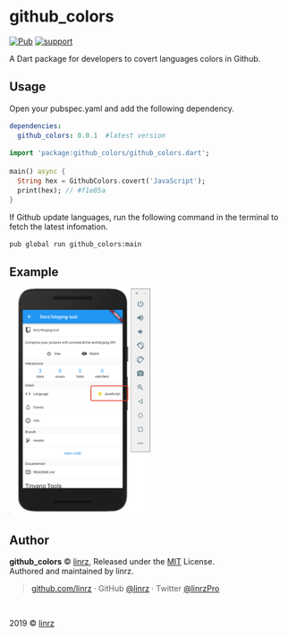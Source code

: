 # github_colors
[![Pub](https://img.shields.io/pub/v/github_colors.svg?style=flat-square)](https://pub.dartlang.org/packages/github_colors)
[![support](https://img.shields.io/badge/platform-flutter%7Cdart%20vm-ff69b4.svg?style=flat-square)](https://github.com/flutterchina/dio)


A Dart package for developers to covert languages colors in Github.

## Usage

Open your pubspec.yaml and add the following dependency.

```yaml
dependencies:
  github_colors: 0.0.1  #latest version
```

```dart
import 'package:github_colors/github_colors.dart';

main() async {
  String hex = GithubColors.covert('JavaScript');
  print(hex); // #f1e05a
}
```

If Github update languages, run the following command in the terminal to fetch the latest infomation.
```sh
pub global run github_colors:main
```

## Example
<img src="./assets/demo.png" width="50%" height="50%" />

## Author
**github_colors** © [linrz](https://github.com/linrz), Released under the [MIT](./LICENSE) License.<br>
Authored and maintained by linrz.

> [github.com/linrz](https://github.com/linrz) · GitHub [@linrz](https://github.com/linrz) · Twitter [@linrzPro](https://twitter.com/linrzPro)

<br>

2019 © [linrz](https://github.com/linrz)